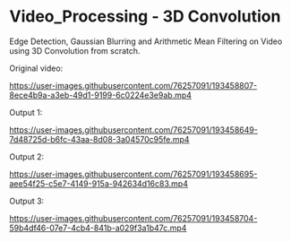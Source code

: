 # Video_Processing - 3D Convolution
Edge Detection, Gaussian Blurring and Arithmetic Mean Filtering on Video using 3D Convolution from scratch.

Original video: 



https://user-images.githubusercontent.com/76257091/193458807-8ece4b9a-a3eb-49d1-9199-6c0224e3e9ab.mp4



Output 1:

https://user-images.githubusercontent.com/76257091/193458649-7d48725d-b6fc-43aa-8d08-3a04570c95fe.mp4

Output 2: 



https://user-images.githubusercontent.com/76257091/193458695-aee54f25-c5e7-4149-915a-942634d16c83.mp4

Output 3: 



https://user-images.githubusercontent.com/76257091/193458704-59b4df46-07e7-4cb4-841b-a029f3a1b47c.mp4




